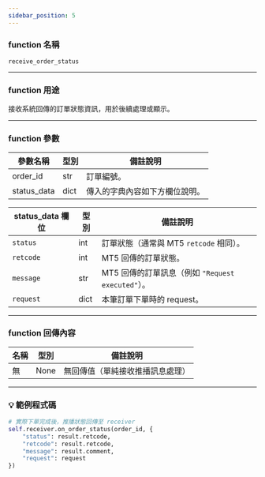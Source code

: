 ```yaml
---
sidebar_position: 5
---
```

### function 名稱

`receive_order_status`

---

### function 用途

接收系統回傳的訂單狀態資訊，用於後續處理或顯示。

---

### function 參數

| 參數名稱   | 型別   | 備註說明                                      |
|------------|--------|-----------------------------------------------|
| order_id   | str    | 訂單編號。 |
| status_data| dict   | 傳入的字典內容如下方欄位說明。 |

| status_data 欄位 | 型別  | 備註說明 |
|------------------|--------|----------|
| `status`         | int    | 訂單狀態（通常與 MT5 `retcode` 相同）。 |
| `retcode`        | int    | MT5 回傳的訂單狀態。 |
| `message`        | str    | MT5 回傳的訂單訊息（例如 `"Request executed"`）。 |
| `request`        | dict   | 本筆訂單下單時的 request。 |

---

### function 回傳內容

| 名稱   | 型別 | 備註說明              |
|--------|------|-----------------------|
| 無     | None | 無回傳值（單純接收推播訊息處理） |

---

### 💡 範例程式碼

```python
# 實際下單完成後，推播狀態回傳至 receiver
self.receiver.on_order_status(order_id, {
    "status": result.retcode,
    "retcode": result.retcode,
    "message": result.comment,
    "request": request
})
